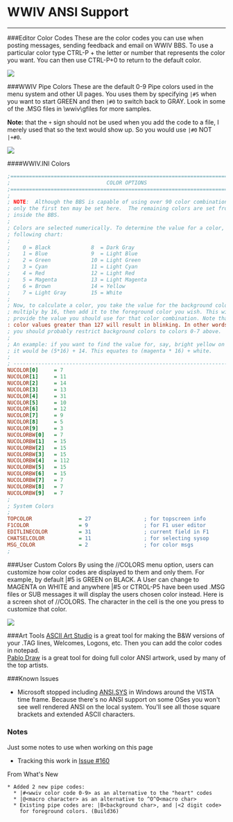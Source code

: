 # WWIV ANSI Support
***

###Editor Color Codes
These are the color codes you can use when posting messages, sending feedback and email on WWIV BBS. To use
a particular color type CTRL-P + the letter or number that represents the color you want. You can then use 
CTRL-P+0 to return to the default color.

![](https://github.com/wwivbbs/wwiv/blob/master/screenshots/wwivbbs/COLORS.png)

###WWIV Pipe Colors
These are the default 0-9 Pipe colors used in the menu system and other UI pages. You uses them by specifying
```|#5``` when you want to start GREEN and then ```|#0``` to switch back to GRAY. Look in some of the .MSG files
in \wwiv\gfiles for more samples.

**Note:** that the ```+``` sign should not be used when you add the code to a file, I merely used that so the text would show up. So you would use ```|#0``` NOT ```|+#0```.

![](https://github.com/wwivbbs/wwiv/blob/master/screenshots/wwivbbs/defaultPipeColors.png)

####WWIV.INI Colors

```INI
;=============================================================================
;                               COLOR OPTIONS
;=============================================================================
;
; NOTE:  Although the BBS is capable of using over 90 color combinations,
; only the first ten may be set here.  The remaining colors are set from
; inside the BBS.
;
; Colors are selected numerically. To determine the value for a color, use the
; following chart:
;
;    0 = Black             8  = Dark Gray
;    1 = Blue              9  = Light Blue
;    2 = Green             10 = Light Green
;    3 = Cyan              11 = Light Cyan
;    4 = Red               12 = Light Red
;    5 = Magenta           13 = Light Magenta
;    6 = Brown             14 = Yellow
;    7 = Light Gray        15 = White
;
; Now, to calculate a color, you take the value for the background color and
; multiply by 16, then add it to the foreground color you wish. This will
; provide the value you should use for that color combination. Note that
: color values greater than 127 will result in blinking. In other words,
; you should probably restrict background colors to colors 0-7 above.
;
; An example: if you want to find the value for, say, bright yellow on magenta,
; it would be (5*16) + 14. This equates to (magenta * 16) + white.
;
; -----------------------------------------------------------------------------
NUCOLOR[0]     = 7
NUCOLOR[1]     = 11
NUCOLOR[2]     = 14
NUCOLOR[3]     = 13
NUCOLOR[4]     = 31
NUCOLOR[5]     = 10
NUCOLOR[6]     = 12
NUCOLOR[7]     = 9
NUCOLOR[8]     = 5
NUCOLOR[9]     = 3
NUCOLORBW[0]   = 7
NUCOLORBW[1]   = 15
NUCOLORBW[2]   = 15
NUCOLORBW[3]   = 15
NUCOLORBW[4]   = 112
NUCOLORBW[5]   = 15
NUCOLORBW[6]   = 15
NUCOLORBW[7]   = 7
NUCOLORBW[8]   = 7
NUCOLORBW[9]   = 7
;
; System Colors
;
TOPCOLOR               = 27                 ; for topscreen info
F1COLOR                = 9                  ; for F1 user editor
EDITLINECOLOR          = 31                 ; current field in F1
CHATSELCOLOR           = 11                 ; for selecting sysop
MSG_COLOR              = 2                  ; for color msgs
;
```

###User Custom Colors
By using the //COLORS menu option, users can customize how color codes are displayed to them and only
them. For example, by default |#5 is GREEN on BLACK. A User can change to MAGENTA on WHITE and anywhere |#5 or CTROL-P5 have been used .MSG files or SUB messages it will display the users chosen color instead. Here is a screen shot of //COLORS. The character in the cell is the one you press to customize that color.

![](https://github.com/wwivbbs/wwiv/blob/master/screenshots/wwivbbs/ColorEditor.png)

###Art Tools
[ASCII Art Studio](http://www.torchsoft.com/en/aas_information.html) is a great tool for making the B&W versions of your .TAG lines, Welcomes, Logons, etc. Then you can add the color codes in notepad.  
[Pablo Draw](http://picoe.ca/products/pablodraw/) is a great tool for doing full color ANSI artwork, used by many of the top artists.  

###Known Issues
* Microsoft stopped including [ANSI.SYS](https://en.wikipedia.org/wiki/ANSI.SYS) in Windows around the VISTA time frame. Because there's no ANSI support on some OSes you won't see well rendered ANSI on the local system. You'll see all those square brackets and extended ASCII characters.

### Notes
Just some notes to use when working on this page

* Tracking this work in [Issue #160](https://github.com/wwivbbs/wwiv/issues/160)

From What's New
```
* Added 2 new pipe codes:
  * |#<wwiv color code 0-9> as an alternative to the "heart" codes
  * |@<macro character> as an alternative to ^O^O<macro char>
  * Existing pipe codes are: |B<background char>, and |<2 digit code>
    for foreground colors. (Build36) 
```
